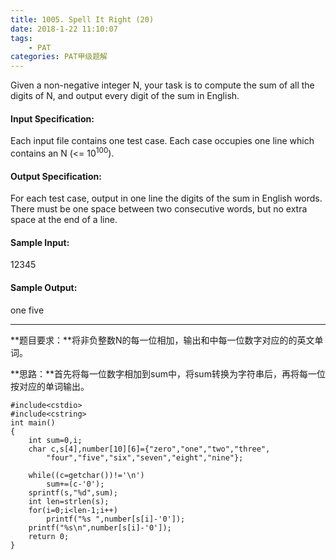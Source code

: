 ```yaml
---
title: 1005. Spell It Right (20)
date: 2018-1-22 11:10:07
tags: 
	- PAT
categories: PAT甲级题解
---
```


Given a non-negative integer N, your task is to compute the sum of all the digits of N, and output every digit of the sum in English.

#### Input Specification:

Each input file contains one test case. Each case occupies one line which contains an N (<= 10<sup>100</sup>).

#### Output Specification:

For each test case, output in one line the digits of the sum in English words. There must be one space between two consecutive words, but no extra space at the end of a line.

#### Sample Input:
12345
#### Sample Output:
one five
***
**题目要求：**将非负整数N的每一位相加，输出和中每一位数字对应的的英文单词。

**思路：**首先将每一位数字相加到sum中，将sum转换为字符串后，再将每一位按对应的单词输出。

```
#include<cstdio>
#include<cstring>
int main()
{
    int sum=0,i;
    char c,s[4],number[10][6]={"zero","one","two","three",
        "four","five","six","seven","eight","nine"};

    while((c=getchar())!='\n')
        sum+=(c-'0');
    sprintf(s,"%d",sum);
    int len=strlen(s);
    for(i=0;i<len-1;i++)
        printf("%s ",number[s[i]-'0']);
    printf("%s\n",number[s[i]-'0']);
    return 0;
}
```